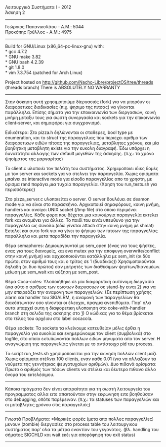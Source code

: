 Λειτουργικά Συστήματα Ι - 2012    
Άσκηση 2

----------
Γεώργιος Παπανικολάου - Α.Μ.: 5044    
Προκόπης Γρύλλος - Α.Μ.: 4975

----------
Build for GNU/Linux (x86_64-pc-linux-gnu) with:  
    * gcc 4.7.2  
    * GNU make 3.82  
    * GNU bash 4.2.39  
    * git 1.8.0  
    * vim 7.3.754 (patched for Arch Linux)  

Project hosted on http://github.com/Nacho-Libre/projectOS/tree/threads    
(threads branch)
There is ABSOLUTELY NO WARRANTY

----------

Στην άσκηση αυτή χρησιμοποιύμε δίεργασιές (fork) για να μπορόυν οι διαφορετικες διαδικασίες (π.χ. ψησιμο της πιτσας) να γίνονται παράλληλα. Επίσης σήματα για την εποικοινωνία των διεργασιών, κοινή μνήμη μεταξυ τους για σωστή συνεργασία και sockets για την επικοινωνία client-server, και σημαφόροι για συγχρονισμό.

Ειδικότερα:
Στο pizza.h δηλώνονται οι σταθερες, bool type με enumeration, και το struct της παραγγελιας που περιεχει αριθμο των διαφορετικων ειδών πίτσας της παραγγελιας, μεταβλητες χρόνου, και μία βοηθητικη μεταβλητη exists για την ευκολη διαγραφή. Έδω υπάρχει η δυνατότητα αλλαγης των default μεγεθών της άσκησης. (π.χ.: το χρόνο ψησίματος της μαργαρίτας)

Το client.c υλοποιέι τον πελάτη του συστήματος. Χρημιμοποιει ιδιες δομές με τον server και sockets για να στελνει την παραγγελία. Χωρις ορισματα μπαίνει σε interactive mode για είσοδο παραγγελίας απο το χρηστη, με όρισμα rand παράγει *μια* τυχαία παραγγελία. (Χρηση του run_tests.sh για περισσότερες)

Στο pizza_server.c υλοποιείται ο server.
Ο server δουλέυει σε deamon mode για να είναι στο παρασκήνιο.
Αρχικοποιεί σημαφόρους, κοινη μνήμη, handlers και ανοίγει UNIX socket (/tmp file) στο οποιο περιμένει παραγγελίες. Κάθε φορα που δέχεται μια καινούργια παραγγελία εκτελει fork και αναμένει για άλλες. Το παιδί του εινάι υπευθυνο για την παραγγελία ως σύνολο.(εδώ γίνεται attach στην κοινη μνήμη με shmat) Εκτελεί και αυτο fork για να γίνει το ψήσιμο των πιτσων της παραγγελίας παραλληλα και μετα παραδίδει την παραγγελία.

Θέμα semaphores:
Δημιουργουνταί με sem_open (ένας για τους ψήστες, ενας για τους διανομείς, και ενα mutex για την αποφυγη overwrite/conflict στην κοινή μνήμη) και αρχικοποιούνται κατάλληλα με sem_init (οι δύο πρώτοι στον αριθμό τους και ο τρίτος σε 1 (δυαδικός))
Χρησιμοποιούνται δηλαδη (οι δυο πρώτοι) σαν μετρητές των διαθέσιμων ψηστων/διανομέων. μείωση με sem_wait και αύξηση με sem_post.

Θέμα Coca-coles:
Υλοποιήθηκε σε μία διαφορετική αυτόνομη διεργασία (για αύτο ο αριθμος των σωστων διεργασιων σε stand-by ειναι 2) για να μην επειρεάζει την αναμονη των παραγγελιών. (Σε περίπτωση χρήσης alarm και handler του SIGALRM, η αναμονή των παραγγελίων θα διακόπτωνταν οσο γίνονται οι έλεγχοι, πραγμα ανεπιθύμιτο. Παρ' ολα αυτα υπαρχεί αυτη η διαφορετικη υλοποιηση στο coke-with-handler branch στη σελιδα της ασκησης στο [1]) O κώδικας για το θέμα βρίσκεται στο τέλος του αρχέιου στο label cocacola.

Θέμα sockets:
Τα sockets τα κλείνουμε κατευθείαν μόλις έρθει η παραγγελία για ευκολία και ενημερώνουμε τον  client (συμβολικά) στο logfile, στο οποίο εκτυπώνονται πολλων ειδων μηνυματα απο τον server. Η αναγνώριση της παραγγελίας γίνεται με το αντίστοιχο pid του process.

Το script run_tests.sh χρησιμοποιείται για την εκίνηση πολλών client μαζί. Χωρις ορίσματα στέλνει 100 clients, εναν καθε 0.01 (για να αλλαζουν τα νούμετα της γεννήτριας ψευγοτυχαίων αριθμών). Δυο πιθανά ορίσματα: Πρωτο ο αριθμός των πόσων clients να στέιλει και δέυτερο πιθανο άλλο όνομα του εκτελέσιμου.

----------

Κάποια πράγματα δεν είναι απαραίτητα για τη σωστή λειτουργεία του προγραμματος αλλα ειτε απαιτούνταν στην εκφωνηση ειτε βοηθούσαν στο debugging, οπότε παρέμειναν. (π.χ.: τα statuses των παραγγελιών και οι μεταβλητες χρόνου στις παραγγελιές)  

----------

Γνωστά Προβλήματα:
*Μερικές φορές (μετα απο πολλες παραγγελίες) μενουν <defunct> (zombie) διεργασίες στο process table του λειτουργικου συστήματος παρ' ολα τα μέτρα εναντίον του γεγονότος. (βλ. handling του σήματος SIGCHLD και wait εκέι για απορόφηφη του exit status)

----------
[1]: http://github.com/g3orge/projectOS/tree/coke-with-handler

